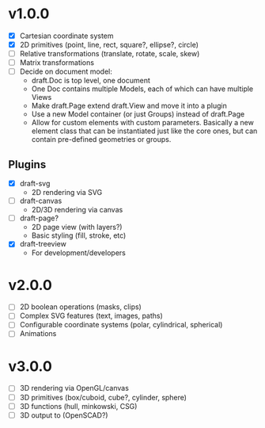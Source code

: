 # v1.0.0

- [x] Cartesian coordinate system
- [x] 2D primitives (point, line, rect, square?, ellipse?, circle)
- [ ] Relative transformations (translate, rotate, scale, skew)
- [ ] Matrix transformations
- [ ] Decide on document model:
  - draft.Doc is top level, one document
  - One Doc contains multiple Models, each of which can have multiple Views
  - Make draft.Page extend draft.View and move it into a plugin
  - Use a new Model container (or just Groups) instead of draft.Page
  - Allow for custom elements with custom parameters. Basically a new element class that can be instantiated just like the core ones, but can contain pre-defined geometries or groups.

## Plugins

- [x] draft-svg
  - 2D rendering via SVG
- [ ] draft-canvas
  - 2D/3D rendering via canvas
- [ ] draft-page?
  - 2D page view (with layers?)
  - Basic styling (fill, stroke, etc)
- [x] draft-treeview
  - For development/developers

# v2.0.0

- [ ] 2D boolean operations (masks, clips)
- [ ] Complex SVG features (text, images, paths)
- [ ] Configurable coordinate systems (polar, cylindrical, spherical)
- [ ] Animations

# v3.0.0

- [ ] 3D rendering via OpenGL/canvas
- [ ] 3D primitives (box/cuboid, cube?, cylinder, sphere)
- [ ] 3D functions (hull, minkowski, CSG)
- [ ] 3D output to (OpenSCAD?)
